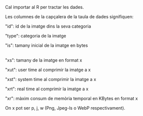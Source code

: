 Cal importar al R per tractar les dades.
 
Les columnes de la capçalera de la taula de dades signifiquen:

"id": id de la imatge dins la seva categoria

"type": categoria de la imatge

"is": tamany inicial de la imatge en bytes
<br></br>

"xs": tamany de la imatge en format x

"xut": user time al comprimir la imatge a x

"xst": system time al comprimir la imatge a x

"xrt": real time al comprimir la imatge a x

"xr": màxim consum de memòria temporal en KBytes en format x

On x pot ser p, j, w (Png, Jpeg-ls o WebP respectivament).
